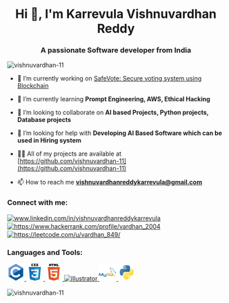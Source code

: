 <h1 align="center">Hi 👋, I'm Karrevula Vishnuvardhan Reddy</h1>
<h3 align="center">A passionate Software developer from India</h3>

<p align="left"> <img src="https://komarev.com/ghpvc/?username=vishnuvardhan-11&label=Profile%20views&color=0e75b6&style=flat" alt="vishnuvardhan-11" /> </p>

- 🔭 I’m currently working on [SafeVote: Secure voting system using Blockchain](https://github.com/vishnuvardhan-11/Voting-System)

- 🌱 I’m currently learning **Prompt Engineering, AWS, Ethical Hacking**

- 👯 I’m looking to collaborate on **AI based Projects, Python projects, Database projects**

- 🤝 I’m looking for help with **Developing AI Based Software which can be used in Hiring system**

- 👨‍💻 All of my projects are available at [https://github.com/vishnuvardhan-11](https://github.com/vishnuvardhan-11)

- 📫 How to reach me **vishnuvardhanreddykarrevula@gmail.com**

<h3 align="left">Connect with me:</h3>
<p align="left">
<a href="https://linkedin.com/in/www.linkedin.com/in/vishnuvardhanreddykarrevula" target="blank"><img align="center" src="https://raw.githubusercontent.com/rahuldkjain/github-profile-readme-generator/master/src/images/icons/Social/linked-in-alt.svg" alt="www.linkedin.com/in/vishnuvardhanreddykarrevula" height="30" width="40" /></a>
<a href="https://www.hackerrank.com/https://www.hackerrank.com/profile/vardhan_2004" target="blank"><img align="center" src="https://raw.githubusercontent.com/rahuldkjain/github-profile-readme-generator/master/src/images/icons/Social/hackerrank.svg" alt="https://www.hackerrank.com/profile/vardhan_2004" height="30" width="40" /></a>
<a href="https://www.leetcode.com/https://leetcode.com/u/vardhan_849/" target="blank"><img align="center" src="https://raw.githubusercontent.com/rahuldkjain/github-profile-readme-generator/master/src/images/icons/Social/leet-code.svg" alt="https://leetcode.com/u/vardhan_849/" height="30" width="40" /></a>
</p>

<h3 align="left">Languages and Tools:</h3>
<p align="left"> <a href="https://www.cprogramming.com/" target="_blank" rel="noreferrer"> <img src="https://raw.githubusercontent.com/devicons/devicon/master/icons/c/c-original.svg" alt="c" width="40" height="40"/> </a> <a href="https://www.w3schools.com/css/" target="_blank" rel="noreferrer"> <img src="https://raw.githubusercontent.com/devicons/devicon/master/icons/css3/css3-original-wordmark.svg" alt="css3" width="40" height="40"/> </a> <a href="https://www.w3.org/html/" target="_blank" rel="noreferrer"> <img src="https://raw.githubusercontent.com/devicons/devicon/master/icons/html5/html5-original-wordmark.svg" alt="html5" width="40" height="40"/> </a> <a href="https://www.adobe.com/in/products/illustrator.html" target="_blank" rel="noreferrer"> <img src="https://www.vectorlogo.zone/logos/adobe_illustrator/adobe_illustrator-icon.svg" alt="illustrator" width="40" height="40"/> </a> <a href="https://www.mysql.com/" target="_blank" rel="noreferrer"> <img src="https://raw.githubusercontent.com/devicons/devicon/master/icons/mysql/mysql-original-wordmark.svg" alt="mysql" width="40" height="40"/> </a> <a href="https://www.python.org" target="_blank" rel="noreferrer"> <img src="https://raw.githubusercontent.com/devicons/devicon/master/icons/python/python-original.svg" alt="python" width="40" height="40"/> </a> </p>

<p><img align="center" src="https://github-readme-stats.vercel.app/api/top-langs?username=vishnuvardhan-11&show_icons=true&locale=en&layout=compact" alt="vishnuvardhan-11" /></p>
